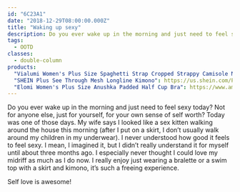 ```yaml
---
id: "6C23A1"
date: "2018-12-29T08:00:00.000Z"
title: "Waking up sexy"
description: Do you ever wake up in the morning and just need to feel sexy today?
tags:
  - OOTD
classes:
  - double-column
products:
  "Vialumi Women's Plus Size Spaghetti Strap Cropped Strappy Camisole Navy 2X/3X": https://www.amazon.com/exec/obidos/ASIN/B01DFXZHTW/curvyandtrans-20
  "SHEIN Plus See Through Mesh Longline Kimono": https://us.shein.com/Plus-See-Through-Mesh-Longline-Kimono-p-447628-cat-1940.html
  "Elomi Women's Plus Size Anushka Padded Half Cup Bra": https://www.amazon.com/exec/obidos/ASIN/B06XVXSM3W/curvyandtrans-20
---
```

Do you ever wake up in the morning and just need to feel sexy today? Not for anyone else, just for yourself, for your own sense of self worth? Today was one of those days. My wife says I looked like a sex kitten walking around the house this morning (after I put on a skirt, I don’t usually walk around my children in my underwear). I never understood how good it feels to feel sexy. I mean, I imagined it, but I didn’t really understand it for myself until about three months ago. I especially never thought I could love my midriff as much as I do now. I really enjoy just wearing a bralette or a swim top with a skirt and kimono, it’s such a freeing experience.

Self love is awesome!
